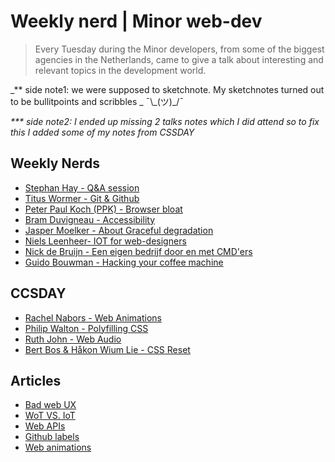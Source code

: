 # Weekly nerd \| Minor web-dev

> Every Tuesday during the Minor developers, from some of the biggest agencies in the Netherlands, came to give a talk about interesting and relevant topics in the development world.

_\*\* side note1: we were supposed to sketchnote. My sketchnotes turned out to be bullitpoints and scribbles _ ¯\\\_\(ツ\)\_/¯

_\*\*\* side note2: I ended up missing 2 talks notes which I did attend so to fix this I added some of my notes from CSSDAY_

## Weekly Nerds

* [Stephan Hay - Q&A session](WN|7-2-17.html)
* [Titus Wormer - Git & Github](WN|21-2-17.html)
* [Peter Paul Koch (PPK) - Browser bloat](WN|28-2-17.html)
* [Bram Duvigneau - Accessibility](WN|28-3-17.html)
* [Jasper Moelker - About Graceful degradation](WN|4-4-17.html)
* [Niels Leenheer- IOT for web-designers](WN|11-4-17.html)
* [Nick de Bruijn - Een eigen bedrijf door en met CMD'ers](WN|16-5-17.html)
* [Guido Bouwman - Hacking your coffee machine](WN|23-5-17.html)

## CCSDAY

* [Rachel Nabors - Web Animations](CSSDAY|web-animations.html)
* [Philip Walton - Polyfilling CSS](CSSDAY|polyfilling-CSS.html)
* [Ruth John - Web Audio](CSSDAY|web-audio.html)
* [Bert Bos & Håkon Wium Lie - CSS Reset](CSSDAY|CSS-reset.html)

## Articles

* [Bad web UX](bad-web-ux.html)
* [WoT VS. IoT](wot-vs-iot.html)
* [Web APIs](web-apis.html)
* [Github labels](github-labels.html)
* [Web animations](web-animations.html)
